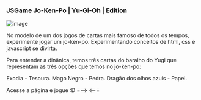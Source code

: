### JSGame Jo-Ken-Po | Yu-Gi-Oh | Edition

![image](https://github.com/RPTecDev/JSGame-Jo-Ken-po-Yu-Gi-Oh/assets/114440054/02d4fb7c-fc70-4740-9262-a2f8111f50ff)

No modelo de um dos jogos de cartas mais famoso de todos os tempos, experimente jogar um jo-ken-po.
Experimentando conceitos de html, css e javascript se divirta.

Para entender a dinânica, temos três cartas do baralho do Yugi que representam as três opções que temos no jo-ken-po:

Exodia - Tesoura.
Mago Negro - Pedra.
Dragão dos olhos azuis - Papel.

Acesse a página e jogue :D
===>  <===
